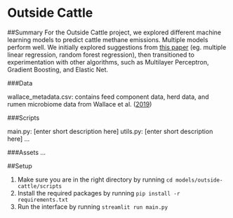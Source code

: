 # Outside Cattle

##Summary
For the Outside Cattle project, we explored different machine learning models to predict cattle methane emissions. 
Multiple models perform well. We initially explored suggestions from [this paper](https://www.ncbi.nlm.nih.gov/pmc/articles/PMC10749206/) (eg. multiple linear regression, random forest regression), then transitioned to experimentation with other algorithms, such as Multilayer Perceptron, Gradient Boosting, and Elastic Net. 

###Data
 
wallace_metadata.csv: contains feed component data, herd data, and rumen microbiome data from Wallace et al. ([2019](https://www.ncbi.nlm.nih.gov/pmc/articles/PMC6609165/))

###Scripts
 
main.py: [enter short description here]
utils.py: [enter short description here]
...

###Assets
...

##Setup
1. Make sure you are in the right directory by running 
   `cd models/outside-cattle/scripts`
2. Install the required packages by running 
   `pip install -r requirements.txt`
3. Run the interface by running 
   `streamlit run main.py`

